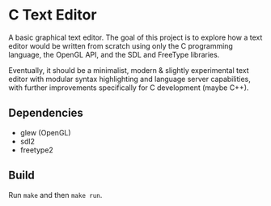 # C Text Editor

A basic graphical text editor. The goal of this project is to explore how a text editor would be written from scratch using only the C programming language, the OpenGL API, and the SDL and FreeType libraries.

Eventually, it should be a minimalist, modern & slightly experimental text editor with modular syntax highlighting and language server capabilities, with further improvements specifically for C development (maybe C++).

## Dependencies

- glew (OpenGL)
- sdl2
- freetype2

## Build

Run `make` and then `make run`.
